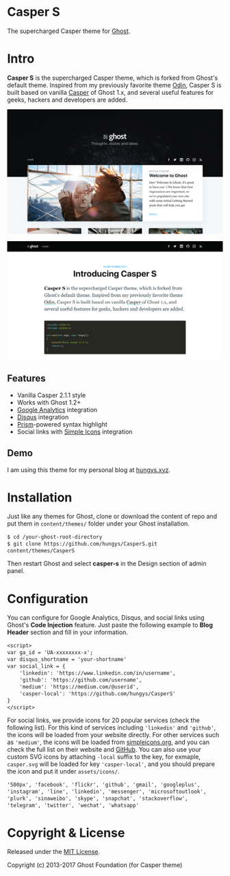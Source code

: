 Casper S
========

The supercharged Casper theme for [Ghost](https://github.com/TryGhost/Ghost).

# Intro

**Casper S** is the supercharged Casper theme, which is forked from Ghost's default theme. Inspired from my previously favorite theme [Odin](https://github.com/h4t0n/odin), Casper S is built based on vanilla [Casper](https://github.com/TryGhost/Casper) of Ghost 1.x, and several useful features for geeks, hackers and developers are added.

![](assets/screenshot-1.png)

![](assets/screenshot-2.png)

## Features

* Vanilla Casper 2.1.1 style
* Works with Ghost 1.2+
* [Google Analytics](http://analytics.google.com) integration
* [Disqus](https://disqus.com) integration
* [Prism](http://prismjs.com)-powered syntax highlight
* Social links with [Simple Icons](https://simpleicons.org) integration

## Demo

I am using this theme for my personal blog at [hungys.xyz](https://hungys.xyz).

# Installation

Just like any themes for Ghost, clone or download the content of repo and put them in `content/themes/` folder under your Ghost installation.

```
$ cd /your-ghost-root-directory
$ git clone https://github.com/hungys/CasperS.git content/themes/CasperS
```

Then restart Ghost and select **casper-s** in the Design section of admin panel.

# Configuration

You can configure for Google Analytics, Disqus, and social links using Ghost's **Code Injection** feature. Just paste the following example to **Blog Header** section and fill in your information.

```
<script>
var ga_id = 'UA-xxxxxxxx-x';
var disqus_shortname = 'your-shortname'
var social_link = {
    'linkedin': 'https://www.linkedin.com/in/username',
    'github': 'https://github.com/username',
    'medium': 'https://medium.com/@userid',
    'casper-local': 'https://github.com/hungys/CasperS'
}
</script>
```

For social links, we provide icons for 20 popular services (check the following list). For this kind of services including `'linkedin'` and `'github'`, the icons will be loaded from your website directly. For other services such as `'medium'`, the icons will be loaded from [simpleicons.org](https://simpleicons.org), and you can check the full list on their website and [GitHub](https://github.com/simple-icons/simple-icons/tree/develop/icons). You can also use your custom SVG icons by attaching `-local` suffix to the key, for exmaple, `casper.svg` will be loaded for key `'casper-local'`, and you should prepare the icon and put it under `assets/icons/`.

```
'500px', 'facebook', 'flickr', 'github', 'gmail', 'googleplus', 'instagram', 'line', 'linkedin', 'messenger', 'microsoftoutlook', 'plurk', 'sinaweibo', 'skype', 'snapchat', 'stackoverflow', 'telegram', 'twitter', 'wechat', 'whatsapp'
```

# Copyright & License

Released under the [MIT License](LICENSE).

Copyright (c) 2013-2017 Ghost Foundation (for Casper theme)
